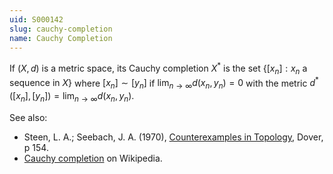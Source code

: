 ```yaml
---
uid: S000142
slug: cauchy-completion
name: Cauchy Completion
---
```

If $(X,d)$ is a metric space, its Cauchy completion $X^*$ is the set $\{[x_n] : x_n \text{ a sequence in } X\}$ where $[x_n] \sim [y_n]$ if $\lim_{n \rightarrow \infty} d(x_n,y_n) = 0$ with the metric $d^*([x_n],[y_n]) = \lim_{n\rightarrow\infty} d(x_n, y_n)$.

See also:

* Steen, L. A.; Seebach, J. A. (1970), [Counterexamples in Topology](http://books.google.com/books/about/Counterexamples_in_Topology.html?id=DkEuGkOtSrUC), Dover, p 154.
* [Cauchy completion](http://en.wikipedia.org/wiki/Cauchy_completion#Completion) on Wikipedia.

